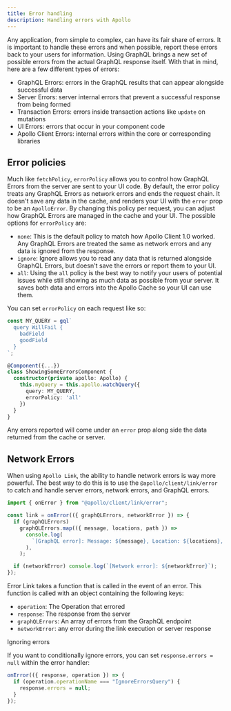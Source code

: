 ```yaml
---
title: Error handling
description: Handling errors with Apollo
---
```


Any application, from simple to complex, can have its fair share of errors. It is important to handle these errors and when possible, report these errors back to your users for information. Using GraphQL brings a new set of possible errors from the actual GraphQL response itself. With that in mind, here are a few different types of errors:

- GraphQL Errors: errors in the GraphQL results that can appear alongside successful data
- Server Errors: server internal errors that prevent a successful response from being formed
- Transaction Errors: errors inside transaction actions like `update` on mutations
- UI Errors: errors that occur in your component code
- Apollo Client Errors: internal errors within the core or corresponding libraries

## Error policies

Much like `fetchPolicy`, `errorPolicy` allows you to control how GraphQL Errors from the server are sent to your UI code. By default, the error policy treats any GraphQL Errors as network errors and ends the request chain. It doesn't save any data in the cache, and renders your UI with the `error` prop to be an `ApolloError`. By changing this policy per request, you can adjust how GraphQL Errors are managed in the cache and your UI. The possible options for `errorPolicy` are:

- `none`: This is the default policy to match how Apollo Client 1.0 worked. Any GraphQL Errors are treated the same as network errors and any data is ignored from the response.
- `ignore`: Ignore allows you to read any data that is returned alongside GraphQL Errors, but doesn't save the errors or report them to your UI.
- `all`: Using the `all` policy is the best way to notify your users of potential issues while still showing as much data as possible from your server. It saves both data and errors into the Apollo Cache so your UI can use them.

You can set `errorPolicy` on each request like so:

```typescript
const MY_QUERY = gql`
  query WillFail {
    badField
    goodField
  }
`;

@Component({...})
class ShowingSomeErrorsComponent {
  constructor(private apollo: Apollo) {
    this.myQuery = this.apollo.watchQuery({
      query: MY_QUERY,
      errorPolicy: 'all'
    })
  }
}
```


Any errors reported will come under an `error` prop along side the data returned from the cache or server.

## Network Errors

When using `Apollo Link`, the ability to handle network errors is way more powerful. The best way to do this is to use the `@apollo/client/link/error` to catch and handle server errors, network errors, and GraphQL errors.

```typescript
import { onError } from "@apollo/client/link/error";

const link = onError(({ graphQLErrors, networkError }) => {
  if (graphQLErrors)
    graphQLErrors.map(({ message, locations, path }) =>
      console.log(
        `[GraphQL error]: Message: ${message}, Location: ${locations}, Path: ${path}`,
      ),
    );

  if (networkError) console.log(`[Network error]: ${networkError}`);
});
```

Error Link takes a function that is called in the event of an error. This function is called with an object containing the following keys:

- `operation`: The Operation that errored
- `response`: The response from the server
- `graphQLErrors`: An array of errors from the GraphQL endpoint
- `networkError`: any error during the link execution or server response

Ignoring errors

If you want to conditionally ignore errors, you can set `response.errors = null` within the error handler:

```typescript
onError(({ response, operation }) => {
  if (operation.operationName === "IgnoreErrorsQuery") {
    response.errors = null;
  }
});
```
